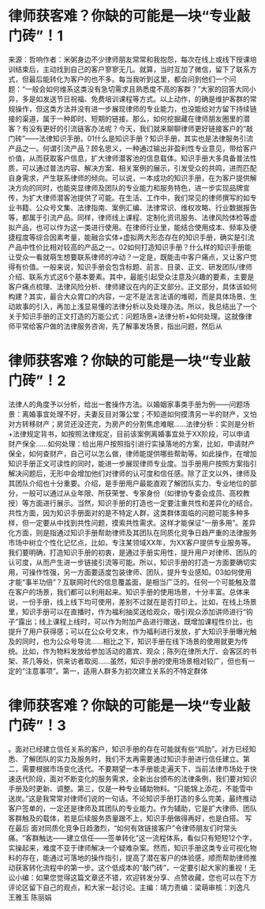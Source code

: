 # 律师获客难？你缺的可能是一块“专业敲门砖”！1

来源：哲响作者：米粥身边不少律师朋友常常和我抱怨，每次在线上或线下授课培训结束后，主动找到自己的客户寥寥无几。就算，当时互加了微信，留下了联系方式，但最后能转化为客户的也不多。每当我听到这里，都会问到他们一个问题：“一般会如何维系这类没有急切需求且熟悉度不高的客群？”大家的回答大同小异，多是如发送节日祝福、免费培训课程等方式。以上动作，的确是维护客群的常规操作，但这类方法并没有进一步展现律师的专业能力，也没能给对方留下持续链接的渠道，属于一种即时、短期的链接。那么，如何挖掘藏在律师朋友圈里的潜客？有没有更好的引流链客办法呢？今天，我们就来聊聊律师更好链接客户的“敲门砖”——法律知识手册。01什么是知识手册？知识手册，其实也是法律服务引流产品之一。何谓引流产品？顾名思义，一种通过输出非盈利性专业意见，带给客户价值，从而获取客户信息，扩大律师潜客池的信息载体。知识手册大多具备普法性质，可以通过普法内容、解决方案、相关案例的展示，引发受众的共鸣，进而匹配自身需求，产生联系律师的倾向。可以说，一本成功的知识手册，在为客户提供解决方向的同时，也能突显律师及团队的专业能力和服务特色，进一步实现品牌宣传，为扩大律师潜客池提供了可能。在生活、工作中，我们常见的律师撰写的如专业书籍、公众号文集、法律指南、案例汇编、法律常识、维权攻略、行业数据报告等，都属于引流产品。同样，律师线上课程、定制化资讯服务、法律风险体检等虚拟产品，也可以作为这一类进行使用。在律师行业里，能结合使用成本、频率及便捷程度等综合因素考量，能融合实体+虚拟两大形态存在的知识手册，确实是引流产品中性价比相对较高的产品之一。02如何打造知识手册？什么样的知识手册能让受众一看就萌生想要联系律师的冲动？一定是，既能击中客户痛点，又让客户觉得有价值。一般来说，知识手册会包含标题、前言、目录、正文、研发团队/律师介绍、联系方式这6个基本要素。其中，最能引起受众注意及兴趣的要素，主要是客户痛点梳理、法律风险分析、律师建议在内的正文部分。正文部分，具体该如何构建？其实，最合大众胃口的内容，一定不是法言法语的堆砌，而是具体场景、生动故事的引入，再加上浅显易懂的法律分析以及处理办法。所以，我总结出了一个关于知识手册的正文打造的万能公式：问题场景+法律分析+如何处理。这就像律师平常给客户做的法律服务咨询，先了解事发场景，指出问题，然后从

# 律师获客难？你缺的可能是一块“专业敲门砖”！2

法律人的角度予以分析，给出一套操作方法。以婚姻家事类手册为例——问题场景：离婚事宜处理不好，夫妻反目对簿公堂；不知道如何摸清另一半的财产，又怕对方转移财产；房贷还没还完，为房产的分割焦虑难眠……法律分析：实则是分析+法律规定背书，如按照法律规定，目前该案例离婚事宜处于XX阶段，可以申请财产保全……如何处理：给出用户按照指引进行实操落地的方案，比如，申请财产保全，如何查财产，自己可以怎么做，律师能提供哪些帮助等。如此操作，在增加知识手册正文可读性的同时，能进一步展现律师专业度。当手册用户按照方案指引解决问题后，无形中会增加他们对律师的认可度和信任感。除了正文以外，律师及其团队介绍也十分重要。介绍，是手册用户最能直观了解团队实力、专业地位的部分，一般可以通过从业年限、所获荣誉、专家身份（如律协专委会成员、高校教授）等方面进行展示。当然，知识手册的打造也一定要注重共性和差异化的结合。共性方面，因为知识手册面对的是不特定人群，这类群体面临的问题可能多种多样，但一定要从中找到共性问题，摸索共性需求。这样才能保证“一册多用”。差异化方面，则是指通过知识手册帮助律师及其团队在同质化竞争日趋严重的法律服务市场中树立个性化记忆点，比如，专注某领域XX年，为XX客户提供专业服务等。我们要明确，打造知识手册的初衷，是通过手册实用性，提升用户对律师、团队的认可度，从而产生进一步链接引流等可能。所以，知识手册的打造一方面要确切实用，可操作性强，另一方面要适度包装律师、团队，提升专业感知。03如何使用才能“事半功倍”？互联网时代的信息覆盖面，是相当广泛的。任何一个可能触及潜在客户的场景，我们都可以利用起来。知识手册的使用场景，十分丰富。总体来说，一份手册，线上线下均可使用，差别不过就在是否打印上。比如，在线上场景里，知识手册可以在直播时，作为福利抽奖送给观众，吸引观众添加讲师进行“钩子”露出；线上课程上线时，可以作为附加产品进行赠送，既增加课程性价比，也提升了用户获得感；可以在公众号文末，作为福利进行发放，扩大知识手册曝光触及的同时，也为公众号导流……相比之下，知识手册在线下场景的使用就更为传统。比如，作为物料发放给参加活动的嘉宾、观众；陈列在律所大厅、会客区的书架、茶几等处，供来访者取阅……虽然，知识手册的使用场景相对较广，但也有一定的“注意事项”。第一，适用人群多为初次建立关系的不特定群体

# 律师获客难？你缺的可能是一块“专业敲门砖”！3

。面对已经建立信任关系的客户，知识手册的存在可能就有些“鸡肋”。对方已经知悉、了解团队的实力及服务时，我们不太再需要通过知识手册进行信任建立。第二，需要根据市场变化迭代。不要期望一本手册能走遍天下，当前法律市场处于快速迭代阶段，面对不断变化的服务需求，全新出台颁布的法律条例，我们要对知识手册及时更新、调整。第三，仅是一种专业辅助物料。“只能锦上添花，不能雪中送炭。”这是我常常对律师们说的一句话。不论知识手册打造的多么完美，最终推动客户签单的，一定还是律师及其团队的专业能力。作为辅助，它是扩大律师、团队客群触及的载体，若是后续服务质量跟不上，知识手册做得再好，也是白搭。 写在最后 面对同质化竞争日趋激烈，“如何有效链接客户”令律师朋友们时常头痛。“客群触达——建立信任——签单转化”这一流程体系，看似只有短短12个字，实操起来，难度不亚于律师解决一个疑难杂案。然而，知识手册这类专业可视化物料的存在，能通过可落地的操作指引，提高了潜在客户的体验感，顺而帮助律师推动获客转化流程中的第一步。这个低成本的“敲门砖”，一定要引起大家的重视！无讼小编：如果您觉得这篇文章还不错，欢迎转发分享、点赞收藏，您也可以在下方评论区留下自己的观点，和大家一起讨论。主编：靖力责编：梁萌审核：刘逸凡 王雅玉 陈丽娟

